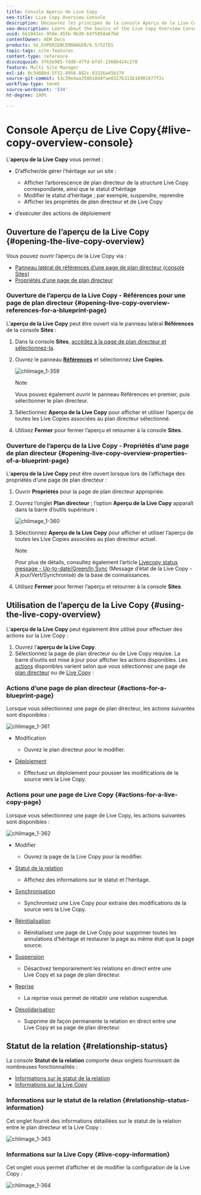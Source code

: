```yaml
---
title: Console Aperçu de Live Copy
seo-title: Live Copy Overview Console
description: Découvrez les principes de la console Aperçu de la Live Copy.
seo-description: Learn about the basics of the Live Copy Overview Console.
uuid: 6b1841ec-950e-455b-9b30-b5f5050a67b8
contentOwner: AEM Docs
products: SG_EXPERIENCEMANAGER/6.5/SITES
topic-tags: site-features
content-type: reference
discoiquuid: 3763e985-7dd8-47fd-bfdf-2368b424c270
feature: Multi Site Manager
exl-id: 0c3488bd-5f32-4956-882c-93326a45b379
source-git-commit: 53c39e4aa250b18d4fae0327b313b18901677f2c
workflow-type: tm+mt
source-wordcount: '534'
ht-degree: 100%

---
```


# Console Aperçu de Live Copy{#live-copy-overview-console}

L’**aperçu de la Live Copy** vous permet :

* D’afficher/de gérer l’héritage sur un site :

   * Afficher l’arborescence de plan directeur de la structure Live Copy correspondante, ainsi que le statut d’héritage
   * Modifier le statut d’héritage ; par exemple, suspendre, reprendre
   * Afficher les propriétés de plan directeur et de Live Copy

* d’exécuter des actions de déploiement

## Ouverture de l’aperçu de la Live Copy {#opening-the-live-copy-overview}

Vous pouvez ouvrir l’aperçu de la Live Copy via :

* [Panneau latéral de références d’une page de plan directeur (console Sites)](#opening-live-copy-overview-references-for-a-blueprint-page)
* [Propriétés d’une page de plan directeur](#opening-live-copy-overview-properties-of-a-blueprint-page)

### Ouverture de l’aperçu de la Live Copy - Références pour une page de plan directeur {#opening-live-copy-overview-references-for-a-blueprint-page}

L’**aperçu de la Live Copy** peut être ouvert via le panneau latéral **Références** de la console **Sites** :

1. Dans la console **Sites**, [accédez à la page de plan directeur et sélectionnez-la](/help/sites-authoring/basic-handling.md#viewing-and-selecting-resources).
1. Ouvrez le panneau **[Références](/help/sites-authoring/basic-handling.md#references)** et sélectionnez **Live Copies**.

   ![chlimage_1-359](assets/chlimage_1-359.png)

   >[!NOTE]
   >
   >Vous pouvez également ouvrir le panneau Références en premier, puis sélectionner le plan directeur.

1. Sélectionnez **Aperçu de la Live Copy** pour afficher et utiliser l’aperçu de toutes les Live Copies associées au plan directeur sélectionné.
1. Utilisez **Fermer** pour fermer l’aperçu et retourner à la console **Sites**.

### Ouverture de l’aperçu de la Live Copy - Propriétés d’une page de plan directeur {#opening-live-copy-overview-properties-of-a-blueprint-page}

L’**aperçu de la Live Copy** peut être ouvert lorsque lors de l’affichage des propriétés d’une page de plan directeur :

1. Ouvrir **Propriétés** pour la page de plan directeur appropriée.
1. Ouvrez l’onglet **Plan directeur** ; l’option **Aperçu de la Live Copy** apparaît dans la barre d’outils supérieure :

   ![chlimage_1-360](assets/chlimage_1-360.png)

1. Sélectionnez **Aperçu de la Live Copy** pour afficher et utiliser l’aperçu de toutes les Live Copies associées au plan directeur actuel.

   >[!NOTE]
   >
   >Pour plus de détails, consultez également l’article [Livecopy status message - Up-to-date/Green/In Sync](https://helpx.adobe.com/fr/experience-manager/kb/livecopy-status-message---up-to-date-green-in-sync.html) (Message d’état de la Live Copy - À jour/Vert/Synchronisé) de la base de connaissances.

1. Utilisez **Fermer** pour fermer l’aperçu et retourner à la console **Sites**.

## Utilisation de l’aperçu de la Live Copy {#using-the-live-copy-overview}

L’**aperçu de la Live Copy** peut également être utilisé pour effectuer des actions sur la Live Copy :

1. Ouvrez l’**aperçu de la Live Copy**.
1. Sélectionnez la page de plan directeur ou de Live Copy requise. La barre d’outils est mise à jour pour afficher les actions disponibles. Les [actions](/help/sites-administering/msm.md#terms-used) disponibles varient selon que vous sélectionnez une page de [plan directeur](#actions-for-a-blueprint-page) ou de [Live Copy](#actions-for-a-live-copy-page) :

### Actions d’une page de plan directeur {#actions-for-a-blueprint-page}

Lorsque vous sélectionnez une page de plan directeur, les actions suivantes sont disponibles :

![chlimage_1-361](assets/chlimage_1-361.png)

* Modification

   * Ouvrez le plan directeur pour le modifier.

* [Déploiement](/help/sites-administering/msm.md#rollout-and-synchronize)

   * Effectuez un déploiement pour pousser les modifications de la source vers la Live Copy.

### Actions pour une page de Live Copy {#actions-for-a-live-copy-page}

Lorsque vous sélectionnez une page de Live Copy, les actions suivantes sont disponibles :

![chlimage_1-362](assets/chlimage_1-362.png)

* Modifier

   * Ouvrez la page de la Live Copy pour la modifier.

* [Statut de la relation](#relationship-status)

   * Affichez des informations sur le statut et l’héritage.

* [Synchronisation](/help/sites-administering/msm.md#rollout-and-synchronize)

   * Synchronisez une Live Copy pour extraire des modifications de la source vers la Live Copy.

* [Réinitialisation](/help/sites-administering/msm-livecopy.md#resetting-a-live-copy-page)

   * Réinitialisez une page de Live Copy pour supprimer toutes les annulations d’héritage et restaurer la page au même état que la page source.

* [Suspension](/help/sites-administering/msm.md#suspending-and-cancelling-inheritance-and-synchronization)

   * Désactivez temporairement les relations en direct entre une Live Copy et sa page de plan directeur.

* [Reprise](/help/sites-administering/msm-livecopy.md#resuming-inheritance-for-a-page)

   * La reprise vous permet de rétablir une relation suspendue.

* [Désolidarisation](/help/sites-administering/msm.md#detaching-a-live-copy)

   * Supprime de façon permanente la relation en direct entre une Live Copy et sa page de plan directeur.

## Statut de la relation {#relationship-status}

La console **Statut de la relation** comporte deux onglets fournissant de nombreuses fonctionnalités :

* [Informations sur le statut de la relation](#relationship-status-information)
* [Informations sur la Live Copy](#live-copy-information)

### Informations sur le statut de la relation {#relationship-status-information}

Cet onglet fournit des informations détaillées sur le statut de la relation entre le plan directeur et la Live Copy :

![chlimage_1-363](assets/chlimage_1-363.png)

### Informations sur la Live Copy {#live-copy-information}

Cet onglet vous permet d’afficher et de modifier la configuration de la Live Copy :

![chlimage_1-364](assets/chlimage_1-364.png)

